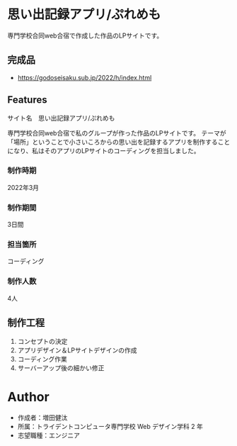 # 思い出記録アプリ/ぷれめも

専門学校合同web合宿で作成した作品のLPサイトです。

## 完成品

- https://godoseisaku.sub.jp/2022/h/index.html

## Features


サイト名　思い出記録アプリ/ぷれめも

専門学校合同web合宿で私のグループが作った作品のLPサイトです。 テーマが「場所」ということで小さいころからの思い出を記録するアプリを制作することになり、私はそのアプリのLPサイトのコーディングを担当しました。

### 制作時期
2022年3月
### 制作期間
3日間
### 担当箇所
コーディング
### 制作人数
4人

## 制作工程
1. コンセプトの決定
2. アプリデザイン＆LPサイトデザインの作成
3. コーディング作業
4. サーバーアップ後の細かい修正


# Author

- 作成者：増田健汰
- 所属：トライデントコンピュータ専門学校 Web デザイン学科 2 年
- 志望職種：エンジニア


